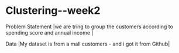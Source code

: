 # Clustering--week2
Problem Statement
|we are tring to group the customers according to spending score and annual income |



Data
|My dataset is from a mall customers - and i got it from Github|


